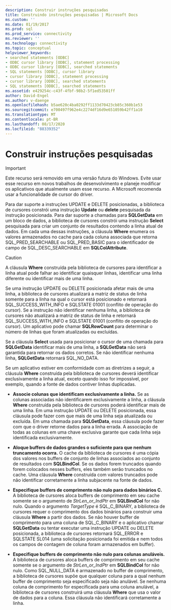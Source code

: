 ```yaml
---
description: Construir instruções pesquisadas
title: Construindo instruções pesquisadas | Microsoft Docs
ms.custom: ''
ms.date: 01/19/2017
ms.prod: sql
ms.prod_service: connectivity
ms.reviewer: ''
ms.technology: connectivity
ms.topic: conceptual
helpviewer_keywords:
- searched statements [ODBC]
- ODBC cursor library [ODBC], statement processing
- ODBC cursor library [ODBC], searched statements
- SQL statements [ODBC], cursor library
- cursor library [ODBC], statement processing
- cursor library [ODBC], searched statements
- SQL statements [ODBC], searched statements
ms.assetid: e429254c-c43f-4fbf-98b2-5f1ed53501ff
author: David-Engel
ms.author: v-daenge
ms.openlocfilehash: b5ae620c4ba0292ff1133d70423cb85c360b1e53
ms.sourcegitcommit: e700497f962e4c2274df16d9e651059b42ff1a10
ms.translationtype: MT
ms.contentlocale: pt-BR
ms.lasthandoff: 08/17/2020
ms.locfileid: "88339352"
---
```

# <a name="constructing-searched-statements"></a>Construir instruções pesquisadas
> [!IMPORTANT]  
>  Este recurso será removido em uma versão futura do Windows. Evite usar esse recurso em novos trabalhos de desenvolvimento e planeje modificar os aplicativos que atualmente usam esse recurso. A Microsoft recomenda usar a funcionalidade de cursor do driver.  
  
 Para dar suporte a instruções UPDATE e DELETE posicionadas, a biblioteca de cursores constrói uma instrução **Update** ou **delete** pesquisada da instrução posicionada. Para dar suporte a chamadas para **SQLGetData** em um bloco de dados, a biblioteca de cursores constrói uma instrução **Select** pesquisada para criar um conjunto de resultados contendo a linha atual de dados. Em cada uma dessas instruções, a cláusula **Where** enumera os valores armazenados no cache para cada coluna associada que retorna SQL_PRED_SEARCHABLE ou SQL_PRED_BASIC para o identificador de campo de SQL_DESC_SEARCHABLE em **SQLColAttribute**.  
  
> [!CAUTION]  
>  A cláusula **Where** construída pela biblioteca de cursores para identificar a linha atual pode falhar ao identificar quaisquer linhas, identificar uma linha diferente ou identificar mais de uma linha.  
  
 Se uma instrução UPDATE ou DELETE posicionada afetar mais de uma linha, a biblioteca de cursores atualizará a matriz de status de linha somente para a linha na qual o cursor está posicionado e retornará SQL_SUCCESS_WITH_INFO e SQLSTATE 01001 (conflito de operação do cursor). Se a instrução não identificar nenhuma linha, a biblioteca de cursores não atualizará a matriz de status de linha e retornará SQL_SUCCESS_WITH_INFO e SQLSTATE 01001 (conflito de operação do cursor). Um aplicativo pode chamar **SQLRowCount** para determinar o número de linhas que foram atualizadas ou excluídas.  
  
 Se a cláusula **Select** usada para posicionar o cursor de uma chamada para **SQLGetData** identificar mais de uma linha, a **SQLGetData** não será garantida para retornar os dados corretos. Se não identificar nenhuma linha, **SQLGetData** retornará SQL_NO_DATA.  
  
 Se um aplicativo estiver em conformidade com as diretrizes a seguir, a cláusula **Where** construída pela biblioteca de cursores deverá identificar exclusivamente a linha atual, exceto quando isso for impossível, por exemplo, quando a fonte de dados contiver linhas duplicadas.  
  
-   **Associe colunas que identificam exclusivamente a linha.** Se as colunas associadas não identificarem exclusivamente a linha, a cláusula **Where** construída pela biblioteca de cursores poderá identificar mais de uma linha. Em uma instrução UPDATE ou DELETE posicionada, essa cláusula pode fazer com que mais de uma linha seja atualizada ou excluída. Em uma chamada para **SQLGetData**, essa cláusula pode fazer com que o driver retorne dados para a linha errada. A associação de todas as colunas em uma chave exclusiva garante que cada linha seja identificada exclusivamente.  
  
-   **Aloque buffers de dados grandes o suficiente para que nenhum truncamento ocorra.** O cache da biblioteca de cursores é uma cópia dos valores nos buffers de conjunto de linhas associados ao conjunto de resultados com **SQLBindCol**. Se os dados forem truncados quando forem colocados nesses buffers, eles também serão truncados no cache. Uma cláusula **Where** construída com valores truncados pode não identificar corretamente a linha subjacente na fonte de dados.  
  
-   **Especifique buffers de comprimento não nulo para dados binários C.** A biblioteca de cursores aloca buffers de comprimento em seu cache somente se o argumento de *StrLen_or_IndPtr* em **SQLBindCol** for não nulo. Quando o argumento *TargetType* é SQL_C_BINARY, a biblioteca de cursores requer o comprimento dos dados binários para construir uma cláusula **Where** a partir dos dados. Se não houver buffer de comprimento para uma coluna de SQL_C_BINARY e o aplicativo chamar **SQLGetData** ou tentar executar uma instrução UPDATE ou DELETE posicionada, a biblioteca de cursores retornará SQL_ERROR e SQLSTATE SL014 (uma solicitação posicionada foi emitida e nem todos os campos de contagem de coluna foram armazenados em buffer).  
  
-   **Especifique buffers de comprimento não nulo para colunas anuláveis.** A biblioteca de cursores aloca buffers de comprimento em seu cache somente se o argumento de *StrLen_or_IndPtr* em **SQLBindCol** for não nulo. Como SQL_NULL_DATA é armazenado no buffer de comprimento, a biblioteca de cursores supõe que qualquer coluna para a qual nenhum buffer de comprimento seja especificado seja não anulável. Se nenhuma coluna de comprimento for especificada para uma coluna anulável, a biblioteca de cursores construirá uma cláusula **Where** que usa o valor de dados para a coluna. Essa cláusula não identificará corretamente a linha.
